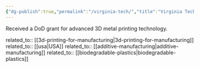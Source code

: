 ```yaml
---
{"dg-publish":true,"permalink":"/virginia-tech/","title":"Virginia Tech"}
---
```



Received a DoD grant for advanced 3D metal printing technology.

related_to:: [[3d-printing-for-manufacturing\|3d-printing-for-manufacturing]]
related_to:: [[usa\|USA]]
related_to:: [[additive-manufacturing\|additive-manufacturing]]
related_to:: [[biodegradable-plastics\|biodegradable-plastics]]
